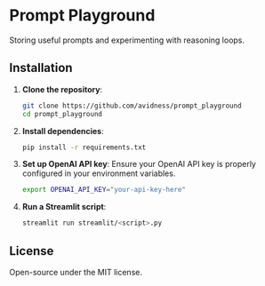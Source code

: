 # Prompt Playground
Storing useful prompts and experimenting with reasoning loops.

## Installation

1. **Clone the repository**:
   ```bash
   git clone https://github.com/avidness/prompt_playground
   cd prompt_playground
   ```

2. **Install dependencies**:
   ```bash
   pip install -r requirements.txt
   ```

3. **Set up OpenAI API key**:
   Ensure your OpenAI API key is properly configured in your environment variables.
   ```bash
   export OPENAI_API_KEY="your-api-key-here"
   ```

4. **Run a Streamlit script**:
   ```bash
   streamlit run streamlit/<script>.py
   ```

## License

Open-source under the MIT license.

